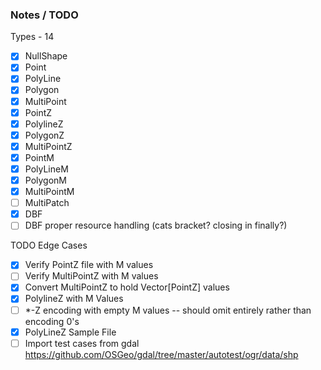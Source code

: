 ### Notes / TODO

Types - 14
* [X] NullShape
* [X] Point
* [X] PolyLine
* [X] Polygon
* [X] MultiPoint
* [X] PointZ
* [x] PolylineZ
* [x] PolygonZ
* [X] MultiPointZ
* [x] PointM
* [x] PolyLineM
* [x] PolygonM
* [x] MultiPointM
* [ ] MultiPatch
* [X] DBF
* [ ] DBF proper resource handling (cats bracket? closing in finally?)

TODO Edge Cases

* [x] Verify PointZ file with M values
* [ ] Verify MultiPointZ with M values
* [x] Convert MultiPointZ to hold Vector[PointZ] values
* [x] PolylineZ with M Values
* [ ] *-Z encoding with empty M values -- should omit entirely rather than encoding 0's
* [x] PolyLineZ Sample File
* [ ] Import test cases from gdal https://github.com/OSGeo/gdal/tree/master/autotest/ogr/data/shp
